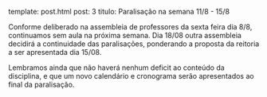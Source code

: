 template: post.html
post: 3
titulo: Paralisação na semana 11/8 - 15/8

Conforme deliberado na assembleia de professores da sexta feira dia 8/8,
continuamos sem aula na próxima semana. Dia 18/08 outra assembleia
decidirá a continuidade das paralisações, ponderando a proposta da
reitoria a ser apresentada dia 15/08.

Lembramos ainda que não haverá nenhum deficit ao conteúdo da
disciplina, e que um novo calendário e cronograma serão apresentados
ao final da paralisação.
